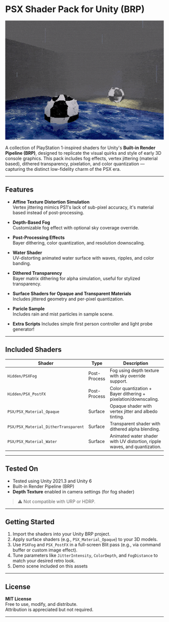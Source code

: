 # PSX Shader Pack for Unity (BRP)

<p align="center">
  <img src="Screenshots/PSX_Preview.gif" alt="PSX Preview" width="800"/>
</p>

A collection of PlayStation 1-inspired shaders for Unity's **Built-in Render Pipeline (BRP)**, designed to replicate the visual quirks and style of early 3D console graphics. This pack includes fog effects, vertex jittering (material based), dithered transparency, pixelation, and color quantization — capturing the distinct low-fidelity charm of the PSX era.

---

## Features

- **Affine Texture Distortion Simulation**  
  Vertex jittering mimics PS1's lack of sub-pixel accuracy, it's material based instead of post-processing.

- **Depth-Based Fog**  
  Customizable fog effect with optional sky coverage override.

- **Post-Processing Effects**  
  Bayer dithering, color quantization, and resolution downscaling.

- **Water Shader**  
  UV-distorting animated water surface with waves, ripples, and color banding.

- **Dithered Transparency**  
  Bayer matrix dithering for alpha simulation, useful for stylized transparency.

- **Surface Shaders for Opaque and Transparent Materials**  
  Includes jittered geometry and per-pixel quantization.

- **Paricle Sample**  
  Includes rain and mist particles in sample scene.

- **Extra Scripts**
  Includes simple first person controller and light probe generator!

---

## Included Shaders

| Shader                                  | Type          | Description                                                                 |
|-----------------------------------------|---------------|-----------------------------------------------------------------------------|
| `Hidden/PSXFog`                         | Post-Process  | Fog using depth texture with sky override support.                          |
| `Hidden/PSX_PostFX`                     | Post-Process  | Color quantization + Bayer dithering + pixelation/downscaling.             |
| `PSX/PSX_Material_Opaque`               | Surface       | Opaque shader with vertex jitter and albedo tinting.                        |
| `PSX/PSX_Material_DitherTransparent`    | Surface       | Transparent shader with dithered alpha blending.                            |
| `PSX/PSX_Material_Water`                | Surface       | Animated water shader with UV distortion, ripple waves, and quantization.  |

---

## Tested On

- Tested using Unity 2021.3 and Unity 6
- Built-in Render Pipeline (BRP)
- **Depth Texture** enabled in camera settings (for fog shader)

> ⚠️ Not compatible with URP or HDRP.

---

## Getting Started

1. Import the shaders into your Unity BRP project.
2. Apply surface shaders (e.g., `PSX_Material_Opaque`) to your 3D models.
3. Use `PSXFog` and `PSX_PostFX` in a full-screen Blit pass (e.g., via command buffer or custom image effect).
4. Tune parameters like `JitterIntensity`, `ColorDepth`, and `FogDistance` to match your desired retro look.
5. Demo scene included on this assets

---

## License

**MIT License**  
Free to use, modify, and distribute.  
Attribution is appreciated but not required.

---
